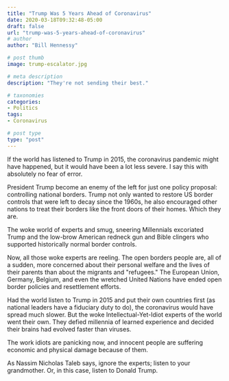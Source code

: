 ```yaml
---
title: "Trump Was 5 Years Ahead of Coronavirus"
date: 2020-03-18T09:32:48-05:00
draft: false
url: "trump-was-5-years-ahead-of-coronavirus"
# author
author: "Bill Hennessy"

# post thumb
image: trump-escalator.jpg

# meta description
description: "They're not sending their best."

# taxonomies
categories: 
- Politics
tags:
- Coronavirus

# post type
type: "post"
---
```


If the world has listened to Trump in 2015, the coronavirus pandemic might have happened, but it would have been a lot less severe. I say this with absolutely no fear of error.

President Trump become an enemy of the left for just one policy proposal: controlling national borders. Trump not only wanted to restore US border controls that were left to decay since the 1960s, he also encouraged other nations to treat their borders like the front doors of their homes. Which they are. 

The woke world of experts and smug, sneering Millennials excoriated Trump and the low-brow American redneck gun and Bible clingers who supported historically normal border controls. 

Now, all those woke experts are reeling. The open borders people are, all of a sudden, more concerned about their personal welfare and the lives of their parents than about the migrants and "refugees." The European Union, Germany, Belgium, and even the wretched United Nations have ended open border policies and resettlement efforts. 

Had the world listen to Trump in 2015 and put their own countries first (as national leaders have a fiduciary duty to do), the coronavirus would have spread much slower. But the woke Intellectual-Yet-Idiot experts of the world went their own. They defied millennia of learned experience and decided their brains had evolved faster than viruses. 

The work idiots are panicking now, and innocent people are suffering economic and physical damage because of them. 

As Nassim Nicholas Taleb says, ignore the experts; listen to your grandmother.  Or, in this case, listen to Donald Trump. 